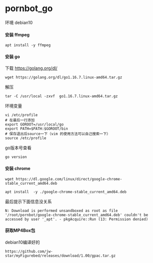 # pornbot_go

环境 debian10

#### 安装 ffmpeg
```
apt install -y ffmpeg
```

#### 安装 go


下载  https://golang.org/dl/
```
wget https://golang.org/dl/go1.16.7.linux-amd64.tar.gz
```

解压 
```
tar -C /usr/local -zxvf  go1.16.7.linux-amd64.tar.gz
```

环境变量

```
vi /etc/profile
# 在最后一行添加
export GOROOT=/usr/local/go
export PATH=$PATH:$GOROOT/bin
# 保存退出后source一下（vim 的使用方法可以自己搜索一下）
source /etc/profile
```
go版本号查看

```
go version
```
#### 安装 chrome

```
wget https://dl.google.com/linux/direct/google-chrome-stable_current_amd64.deb
```

```
apt install  -y ./google-chrome-stable_current_amd64.deb
```

最后提示下面信息没关系

```
N: Download is performed unsandboxed as root as file '/root/pornbot/google-chrome-stable_current_amd64.deb' couldn't be accessed by user '_apt'. - pkgAcquire::Run (13: Permission denied)
```

#### 获取MP4Box包

debian10编译好的
```
https://github.com/jw-star/myFigurebed/releases/download/1.00/gpac.tar.gz
```




